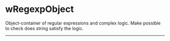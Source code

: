 # wRegexpObject

Object-container of regular expressions and complex logic. Make possible to check does string satisfy the logic.

_ _ _ _ _ _


